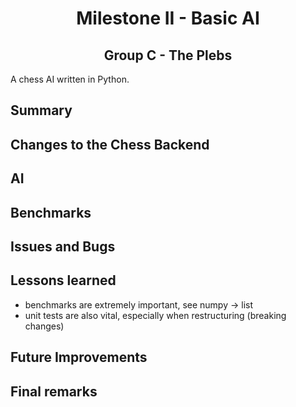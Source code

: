 # <center>Milestone II - Basic AI</center>

## <center>Group C - The Plebs</center>

A chess AI written in Python.

## Summary



## Changes to the Chess Backend



## AI



## Benchmarks



## Issues and Bugs



## Lessons learned

- benchmarks are extremely important, see numpy -> list
- unit tests are also vital, especially when restructuring (breaking changes)

## Future Improvements



## Final remarks

